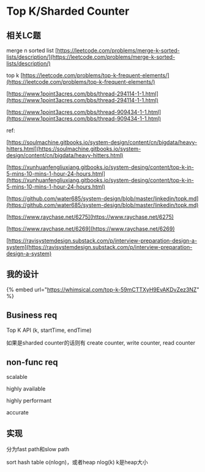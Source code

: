 # Top K/Sharded Counter

## 相关LC题

merge n sorted list [https://leetcode.com/problems/merge-k-sorted-lists/description/](https://leetcode.com/problems/merge-k-sorted-lists/description/)

top k [https://leetcode.com/problems/top-k-frequent-elements/](https://leetcode.com/problems/top-k-frequent-elements/)

&#x20;

[https://www.1point3acres.com/bbs/thread-294114-1-1.html](https://www.1point3acres.com/bbs/thread-294114-1-1.html)

[https://www.1point3acres.com/bbs/thread-909434-1-1.html](https://www.1point3acres.com/bbs/thread-909434-1-1.html)

&#x20;

ref:

[https://soulmachine.gitbooks.io/system-design/content/cn/bigdata/heavy-hitters.html](https://soulmachine.gitbooks.io/system-design/content/cn/bigdata/heavy-hitters.html)

[https://xunhuanfengliuxiang.gitbooks.io/system-desing/content/top-k-in-5-mins-10-mins-1-hour-24-hours.html](https://xunhuanfengliuxiang.gitbooks.io/system-desing/content/top-k-in-5-mins-10-mins-1-hour-24-hours.html)

[https://github.com/water685/system-design/blob/master/linkedin/topk.md](https://github.com/water685/system-design/blob/master/linkedin/topk.md)

[https://www.raychase.net/6275](https://www.raychase.net/6275)

[https://www.raychase.net/6269](https://www.raychase.net/6269)

[https://ravisystemdesign.substack.com/p/interview-preparation-design-a-system](https://ravisystemdesign.substack.com/p/interview-preparation-design-a-system)

## &#x20;

## 我的设计

{% embed url="https://whimsical.com/top-k-59mCTTXyH9EvAKDvZez3NZ" %}





## Business req

Top K API (k, startTime, endTime)

如果是sharded counter的话则有 create counter, write counter, read counter

&#x20;

&#x20;

## non-func req

scalable

highly available

highly performant

accurate

&#x20;

## 实现

分为fast path和slow path

sort hash table o(nlogn)，或者heap nlog(k) k是heap大小
